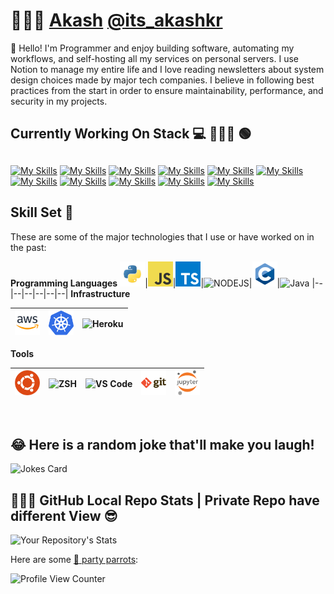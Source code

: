 # 👨🏻‍💻 [Akash](https://akashstack.in) [@its_akashkr](https://twitter.com/its_akashkr)


:wave: Hello! I'm Programmer and enjoy building software, automating my workflows, and self-hosting all my services on personal servers. I use Notion to manage my entire life and I love reading newsletters about system design choices made by major tech companies. I believe in following best practices from the start in order to ensure maintainability, performance, and security in my projects.


## Currently Working On Stack 💻 🧑🏻‍💻 🟢
##
[![My Skills](https://skillicons.dev/icons?i=nodejs)](https://nodejs.org/en/) [![My Skills](https://skillicons.dev/icons?i=express)](https://expressjs.com/)  [![My Skills](https://skillicons.dev/icons?i=react)](https://reactjs.org/) [![My Skills](https://skillicons.dev/icons?i=js)](https://www.javascript.com/) [![My Skills](https://skillicons.dev/icons?i=vscode)](https://code.visualstudio.com/) [![My Skills](https://skillicons.dev/icons?i=github)](https://github.com/akashcodes7) [![My Skills](https://skillicons.dev/icons?i=linux)](https://www.linux.org/) [![My Skills](https://skillicons.dev/icons?i=kubernetes)](https://kubernetes.io/) [![My Skills](https://skillicons.dev/icons?i=aws)](https://aws.amazon.com/) [![My Skills](https://skillicons.dev/icons?i=mongodb)](https://www.mongodb.com/) [![My Skills](https://skillicons.dev/icons?i=nginx)](https://www.mongodb.com/) 




<!-- END OF PROFILE STACK, DO NOT REMOVE -->


## Skill Set :muscle:

These are some of the major technologies that I use or have worked on in the past:

**Programming Languages**
<img title="Python" alt="Python" width="40px" src="https://raw.githubusercontent.com/github/explore/master/topics/python/python.png" />|<img alt="JS" title="JavaScript" width="40px" src="https://raw.githubusercontent.com/github/explore/master/topics/javascript/javascript.png">|<img alt="Typescript" title="Typescript" width="40px" src="https://raw.githubusercontent.com/github/explore/main/topics/typescript/typescript.png">|<img title="NodeJS" alt="NODEJS" width="40px" src="https://upload.wikimedia.org/wikipedia/commons/thumb/d/d9/Node.js_logo.svg/590px-Node.js_logo.svg.png">|<img title="C" alt="C" width="40px" src="https://raw.githubusercontent.com/github/explore/master/topics/c/c.png">|<img alt="Java" title="Java - Spring Boot" width="40px" src="https://www.pngfind.com/pngs/m/53-535670_spring-framework-logo-spring-boot-hd-png-download.png">
|--|--|--|--|--|--|
**Infrastructure**

<img title="AWS" alt="AWS" width="40px" src="https://raw.githubusercontent.com/github/explore/main/topics/aws/aws.png">|<img title="Kubernetes" alt="Kubernetes" width="40px" src="https://raw.githubusercontent.com/github/explore/main/topics/kubernetes/kubernetes.png">|<img title="Heroku" alt="Heroku" width="40px" src="https://img.icons8.com/color/48/000000/heroku.png">
|--|--|--|

**Tools**

<img title="Ubuntu" alt="Ubuntu" width="40px" src="https://raw.githubusercontent.com/github/explore/master/topics/ubuntu/ubuntu.png">|<img title="ZSH" alt="ZSH" width="40px" src="https://s3.amazonaws.com/ohmyzsh/oh-my-zsh-logo.png">|<img title="VS Code" alt="VS Code" width="40px" src="https://img.icons8.com/fluent/48/000000/visual-studio-code-2019.png">|<img title="git" alt="git" width="40px" src="https://raw.githubusercontent.com/github/explore/master/topics/git/git.png">|<img title="Jupyter Notebook" alt="Jupyter" width="40px" src="https://raw.githubusercontent.com/github/explore/master/topics/jupyter-notebook/jupyter-notebook.png">
|--|--|--|--|--|
<br>

## 😂 Here is a random joke that'll make you laugh!
![Jokes Card](https://readme-jokes.vercel.app/api)
## 👨🏼‍💻 GitHub Local Repo Stats | Private Repo have different View 😎
![Your Repository's Stats](https://github-readme-stats.vercel.app/api?username=akashcodes7&show_icons=true)


Here are some [🦜 party parrots](https://cultofthepartyparrot.com):

![Profile View Counter](https://komarev.com/ghpvc/?username=akashcodes7)
